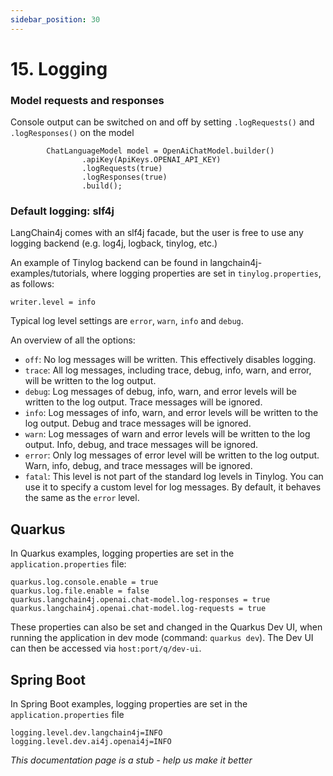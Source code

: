 ```yaml
---
sidebar_position: 30
---
```


# 15. Logging

### Model requests and responses
Console output can be switched on and off by setting `.logRequests()` and `.logResponses()` on the model

```
        ChatLanguageModel model = OpenAiChatModel.builder()
                .apiKey(ApiKeys.OPENAI_API_KEY)
                .logRequests(true)
                .logResponses(true)
                .build();
```

### Default logging: slf4j 
LangChain4j comes with an slf4j facade, but the user is free to use any logging backend (e.g. log4j, logback, tinylog, etc.)

An example of Tinylog backend can be found in langchain4j-examples/tutorials, where logging properties are set in `tinylog.properties`, as follows:
```
writer.level = info
```

Typical log level settings are `error`, `warn`, `info` and `debug`. 

An overview of all the options:
- `off`: No log messages will be written. This effectively disables logging.
- `trace`: All log messages, including trace, debug, info, warn, and error, will be written to the log output.
- `debug`: Log messages of debug, info, warn, and error levels will be written to the log output. Trace messages will be ignored.
- `info`: Log messages of info, warn, and error levels will be written to the log output. Debug and trace messages will be ignored.
- `warn`: Log messages of warn and error levels will be written to the log output. Info, debug, and trace messages will be ignored.
- `error`: Only log messages of error level will be written to the log output. Warn, info, debug, and trace messages will be ignored.
- `fatal`: This level is not part of the standard log levels in Tinylog. You can use it to specify a custom level for log messages. By default, it behaves the same as the `error` level.

## Quarkus
In Quarkus examples, logging properties are set in the `application.properties` file:
```
quarkus.log.console.enable = true
quarkus.log.file.enable = false
quarkus.langchain4j.openai.chat-model.log-responses = true
quarkus.langchain4j.openai.chat-model.log-requests = true
```

These properties can also be set and changed in the Quarkus Dev UI, when running the application in dev mode (command: `quarkus dev`).
The Dev UI can then be accessed via `host:port/q/dev-ui`.

## Spring Boot
In Spring Boot examples, logging properties are set in the `application.properties` file
```
logging.level.dev.langchain4j=INFO
logging.level.dev.ai4j.openai4j=INFO
```

_This documentation page is a stub - help us make it better_
